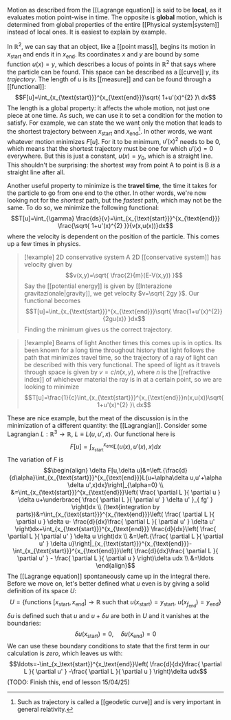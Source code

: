 Motion as described from the [[Lagrange equation]] is said to be **local**, as it evaluates motion point-wise in time. The opposite is **global** motion, which is determined from global properties of the entire [[Physical system|system]] instead of local ones. It is easiest to explain by example.

In $\mathbb{R}^{2}$, we can say that an object, like a [[point mass]], begins its motion in $x_{\text{start}}$ and ends it in $x_{\text{end}}$. Its coordinates $x$ and $y$ are bound by some function $u(x)=y$, which describes a locus of points in $\mathbb{R}^{2}$ that says where the particle can be found. This space can be described as a [[curve]] $\gamma$, its *trajectory*. The length of $u$ is its [[measure]] and can be found through a [[functional]]:
$$F[u]=\int_{x_{\text{start}}}^{x_{\text{end}}}\sqrt{ 1+u'(x)^{2} }\ dx$$
The length is a global property: it affects the whole motion, not just one piece at one time. As such, we can use it to set a condition for the motion to satisfy. For example, we can state the we want only the motion that leads to the shortest trajectory between $x_{\text{start}}$ and $x_{\text{end}}$[^1]. In other words, we want whatever motion minimizes $F[u]$. For it to be minimum, $u'(x)^{2}$ needs to be $0$, which means that the shortest trajectory must be one for which $u'(x)=0$ everywhere. But this is just a constant, $u(x)=y_{0}$, which is a straight line. This shouldn't be surprising: the shortest way from point A to point is B *is* a straight line after all.

Another useful property to minimize is the **travel time**, the time it takes for the particle to go from one end to the other. In other words, we're now looking not for the *shortest* path, but the *fastest* path, which may not be the same. To do so, we minimize the following functional:
$$T[u]=\int_{\gamma} \frac{ds}{v}=\int_{x_{\text{start}}}^{x_{\text{end}}} \frac{\sqrt{ 1+u'(x)^{2} }}{v(x,u(x))}dx$$
where the velocity is dependent on the position of the particle. This comes up a few times in physics.

> [!example] 2D conservative system
> A 2D [[conservative system]] has velocity given by
> $$v(x,y)=\sqrt{ \frac{2}{m}(E-V(x,y)) }$$
> Say the [[potential energy]] is given by [[Interazione gravitazionale|gravity]], we get velocity $v=\sqrt{ 2gy }$. Our functional becomes
> $$T[u]=\int_{x_{\text{start}}}^{x_{\text{end}}}\sqrt{ \frac{1+u'(x)^{2}}{2gu(x)} }dx$$
Finding the minimum gives us the correct trajectory.

> [!example] Beams of light
> Another times this comes up is in optics. Its been known for a long time throughout history that light follows the path that minimizes travel time, so the trajectory of a ray of light can be described with this very functional. The speed of light as it travels through space is given by $v=c/n(x,y)$, where $n$ is the [[refractive index]] of whichever material the ray is in at a certain point, so we are looking to minimize
> $$T[u]=\frac{1}{c}\int_{x_{\text{start}}}^{x_{\text{end}}}n(x,u(x))\sqrt{ 1+u'(x)^{2} }\ dx$$

These are nice example, but the meat of the discussion is in the minimization of a different quantity: the [[Lagrangian]]. Consider some Lagrangian $L:\mathbb{R}^{3}\to \mathbb{R}$, $L\equiv L(u,u',x)$. Our functional here is
$$F[u]=\int_{x_{\text{start}}}^{x_{\text{end}}}L(u(x),u'(x),x)dx$$
The variation of $F$ is
$$\begin{align}
\delta F[u,\delta u]&=\left.{\frac{d}{d\alpha}\int_{x_{\text{start}}}^{x_{\text{end}}}L(u+\alpha\delta u,u'+\alpha \delta u',x)dx}\right|_{\alpha=0} \\
&=\int_{x_{\text{start}}}^{x_{\text{end}}}\left( \frac{ \partial L }{ \partial u } \delta u+\underbrace{ \frac{ \partial L }{ \partial u' } \delta u' }_{ fg' } \right)dx \\
(\text{integration by parts})&=\int_{x_{\text{start}}}^{x_{\text{end}}}\left( \frac{ \partial L }{ \partial u } \delta u- \frac{d}{dx}\frac{ \partial L }{ \partial u' } \delta u' \right)dx+\int_{x_{\text{start}}}^{x_{\text{end}}} \frac{d}{dx}\left( \frac{ \partial L }{ \partial u' } \delta u \right)dx \\
&=\left.{\frac{ \partial L }{ \partial u' } \delta u}\right|_{x_{\text{start}}}^{x_{\text{end}}}-\int_{x_{\text{start}}}^{x_{\text{end}}}\left(  \frac{d}{dx}\frac{ \partial L }{ \partial u' } - \frac{ \partial L }{ \partial u }  \right)\delta udx \\
&=\ldots
\end{align}$$
The [[Lagrange equation]] spontaneously came up in the integral there. Before we move on, let's better defined what $u$ even is by giving a solid definition of its space $U$:
$$U=\{ \text{functions }[x_{\text{start}},x_{\text{end}}]\to \mathbb{R}\text{ such that }u(x_\text{start})=y_\text{start},\ u(x_{f_\text{end}})=y_\text{end} \}$$
$\delta u$ is defined such that $u$ and $u+\delta u$ are both in $U$ and it vanishes at the boundaries:
$$\delta u(x_\text{start})=0, \quad \delta u(x_\text{end})=0$$
We can use these boundary conditions to state that the first term in our calculation is *zero*, which leaves us with:
$$\ldots=-\int_{x_\text{start}}^{x_\text{end}}\left( \frac{d}{dx}\frac{ \partial L }{ \partial u' } -\frac{ \partial L }{ \partial u }  \right)\delta udx$$
(TODO: Finish this, end of lesson 15/04/25)

[^1]: Such as trajectory is called a [[geodetic curve]] and is very important in general relativity.
